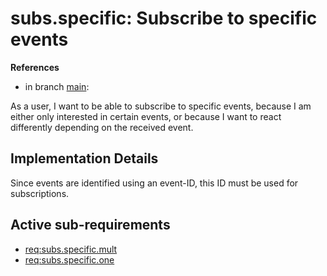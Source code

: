# subs.specific: Subscribe to specific events

**References**

- in branch [main](https://github.com/mhatzl/evident/tree/main): 

As a user, I want to be able to subscribe to specific events, because I am either only interested in certain events, or because I want to react differently depending on the received event.

## Implementation Details

Since events are identified using an event-ID, this ID must be used for subscriptions.

## Active sub-requirements

- [req:subs.specific.mult](5-REQ-subs.specific.mult)
- [req:subs.specific.one](5-REQ-subs.specific.one)
